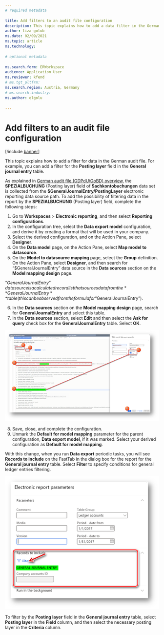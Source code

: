 ```yaml
---
# required metadata

title: Add filters to an audit file configuration
description: This topic explains how to add a data filter in the German audit file.
author: liza-golub
ms.date: 02/09/2021
ms.topic: article
ms.technology: 

# optional metadata

ms.search.form: ERWorkspace
audience: Application User
ms.reviewer: kfend
# ms.tgt_pltfrm: 
ms.search.region: Austria, Germany
# ms.search.industry: 
ms.author: elgolu

---
```


# Add filters to an audit file configuration

[!include [banner](../includes/banner.md)]

This topic explains how to add a filter for data in the German audit file. For example, you can add a filter for the **Posting layer** field in the **General journal entry** table.

As explained in [German audit file (GDPdU/GoBD) overview](emea-deu-gdpdu-audit-data-export.md#sachkontobuchungen), the **SPEZIALBUCHUNG** (Posting layer) field of **Sachkontobuchungen** data set is collected from the **$GeneralJournalEntry/PostingLayer** electronic reporting data source path. To add the possibility of filtering data in the report by the **SPEZIALBUCHUNG** (Posting layer) field, complete the following steps:

1. Go to **Workspaces** > **Electronic reporting**, and then select **Reporting configurations**.
2. In the configuration tree, select the **Data export model** configuration, and derive it by creating a format that will be used in your company.
3. Select the derived configuration, and on the Action Pane, select **Designer**. 
4. On the **Data model** page, on the Action Pane, select **Map model to datasource**.
5. On the **Model to datasource mapping** page, select the **Group** definition. On the Action Pane, select **Designer**, and then search for “$GeneralJournalEntry” data source in the **Data sources** section on the **Model mapping design** page.

  “$GeneralJournalEntry” data source is a calculated record list that sources data from the **GeneralJournalEntry** table (this can be observed from the formula for “$GeneralJournalEntry”).
  
6. In the **Data sources** section on the **Model mapping design** page, search for **GeneralJournalEntry** and select this table.
7. In the **Data sources** section, select **Edit** and then select the **Ask for query** check box for the **GeneralJournalEntry** table. Select **OK**.

![Select Ask for query for General ledger entries table.](media/ask-for-query-gl-entries.png)

8. Save, close, and complete the configuration.
9. Unmark the **Default for model mapping** parameter for the parent configuration, **Data export model**, if it was marked. Select your derived configuration as **Default for model mapping**. 

With this change, when you run **Data export** periodic tasks, you will see **Records to include** on the FastTab in the dialog box for the report for the **General journal entry** table. Select **Filter** to specify conditions for general ledger entries filtering.

![Setup filtering conditions on Data export periodic tasks.](media/filter-setup.png)

To filter by the **Posting layer** field in the **General journal entry** table, select **Posting layer** in the **Field** column, and then select the necessary posting layer in the **Criteria** column.

